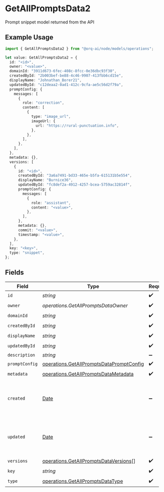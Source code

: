 # GetAllPromptsData2

Prompt snippet model returned from the API

## Example Usage

```typescript
import { GetAllPromptsData2 } from "@orq-ai/node/models/operations";

let value: GetAllPromptsData2 = {
  id: "<id>",
  owner: "<value>",
  domainId: "3911d673-6fec-408c-8fcc-0e36dbc93f30",
  createdById: "2b003bef-be88-4c46-9907-413fbb6cd15e",
  displayName: "Johnathan_Borer21",
  updatedById: "c12deaa2-0ad1-412c-9cfa-ae5c56d2f79a",
  promptConfig: {
    messages: [
      {
        role: "correction",
        content: [
          {
            type: "image_url",
            imageUrl: {
              url: "https://rural-punctuation.info",
            },
          },
        ],
      },
    ],
  },
  metadata: {},
  versions: [
    {
      id: "<id>",
      createdById: "3a6a7491-bd33-465e-b5fa-615131b5e554",
      displayName: "Burnice36",
      updatedById: "fc8def2a-4912-4257-bcea-5759ac32814f",
      promptConfig: {
        messages: [
          {
            role: "assistant",
            content: "<value>",
          },
        ],
      },
      metadata: {},
      commit: "<value>",
      timestamp: "<value>",
    },
  ],
  key: "<key>",
  type: "snippet",
};
```

## Fields

| Field                                                                                                | Type                                                                                                 | Required                                                                                             | Description                                                                                          |
| ---------------------------------------------------------------------------------------------------- | ---------------------------------------------------------------------------------------------------- | ---------------------------------------------------------------------------------------------------- | ---------------------------------------------------------------------------------------------------- |
| `id`                                                                                                 | *string*                                                                                             | :heavy_check_mark:                                                                                   | N/A                                                                                                  |
| `owner`                                                                                              | *operations.GetAllPromptsDataOwner*                                                                  | :heavy_check_mark:                                                                                   | N/A                                                                                                  |
| `domainId`                                                                                           | *string*                                                                                             | :heavy_check_mark:                                                                                   | N/A                                                                                                  |
| `createdById`                                                                                        | *string*                                                                                             | :heavy_check_mark:                                                                                   | N/A                                                                                                  |
| `displayName`                                                                                        | *string*                                                                                             | :heavy_check_mark:                                                                                   | N/A                                                                                                  |
| `updatedById`                                                                                        | *string*                                                                                             | :heavy_check_mark:                                                                                   | N/A                                                                                                  |
| `description`                                                                                        | *string*                                                                                             | :heavy_minus_sign:                                                                                   | N/A                                                                                                  |
| `promptConfig`                                                                                       | [operations.GetAllPromptsDataPromptConfig](../../models/operations/getallpromptsdatapromptconfig.md) | :heavy_check_mark:                                                                                   | N/A                                                                                                  |
| `metadata`                                                                                           | [operations.GetAllPromptsDataMetadata](../../models/operations/getallpromptsdatametadata.md)         | :heavy_check_mark:                                                                                   | N/A                                                                                                  |
| `created`                                                                                            | [Date](https://developer.mozilla.org/en-US/docs/Web/JavaScript/Reference/Global_Objects/Date)        | :heavy_minus_sign:                                                                                   | The date and time the resource was created                                                           |
| `updated`                                                                                            | [Date](https://developer.mozilla.org/en-US/docs/Web/JavaScript/Reference/Global_Objects/Date)        | :heavy_minus_sign:                                                                                   | The date and time the resource was last updated                                                      |
| `versions`                                                                                           | [operations.GetAllPromptsDataVersions](../../models/operations/getallpromptsdataversions.md)[]       | :heavy_check_mark:                                                                                   | N/A                                                                                                  |
| `key`                                                                                                | *string*                                                                                             | :heavy_check_mark:                                                                                   | N/A                                                                                                  |
| `type`                                                                                               | [operations.GetAllPromptsDataType](../../models/operations/getallpromptsdatatype.md)                 | :heavy_check_mark:                                                                                   | N/A                                                                                                  |